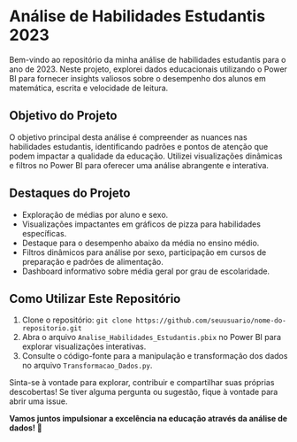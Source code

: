 # Análise de Habilidades Estudantis 2023

Bem-vindo ao repositório da minha análise de habilidades estudantis para o ano de 2023. Neste projeto, explorei dados educacionais utilizando o Power BI para fornecer insights valiosos sobre o desempenho dos alunos em matemática, escrita e velocidade de leitura.

## Objetivo do Projeto
O objetivo principal desta análise é compreender as nuances nas habilidades estudantis, identificando padrões e pontos de atenção que podem impactar a qualidade da educação. Utilizei visualizações dinâmicas e filtros no Power BI para oferecer uma análise abrangente e interativa.

## Destaques do Projeto
- Exploração de médias por aluno e sexo.
- Visualizações impactantes em gráficos de pizza para habilidades específicas.
- Destaque para o desempenho abaixo da média no ensino médio.
- Filtros dinâmicos para análise por sexo, participação em cursos de preparação e padrões de alimentação.
- Dashboard informativo sobre média geral por grau de escolaridade.

## Como Utilizar Este Repositório
1. Clone o repositório: `git clone https://github.com/seuusuario/nome-do-repositorio.git`
2. Abra o arquivo `Analise_Habilidades_Estudantis.pbix` no Power BI para explorar visualizações interativas.
3. Consulte o código-fonte para a manipulação e transformação dos dados no arquivo `Transformacao_Dados.py`.

Sinta-se à vontade para explorar, contribuir e compartilhar suas próprias descobertas! Se tiver alguma pergunta ou sugestão, fique à vontade para abrir uma issue.

**Vamos juntos impulsionar a excelência na educação através da análise de dados! 🚀**
